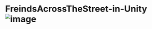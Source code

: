 # FreindsAcrossTheStreet-in-Unity![image](https://user-images.githubusercontent.com/78455951/128874613-72d884c1-f0b1-4fb9-af67-c133ce2a8212.png)
